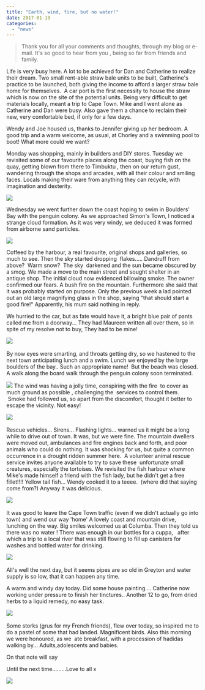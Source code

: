 ```yaml
---
title: "Earth, wind, fire, but no water!"
date: 2017-01-19
categories: 
  - "news"
---
```


> Thank you for all your comments and thoughts, through my blog or e-mail. It's so good to hear from you , being so far from friends and family.

Life is very busy here. A lot to be achieved for Dan and Catherine to realize their dream. Two small rent-able straw bale units to be built, Catherine's practice to be launched, both giving the income to afford a larger straw bale home for themselves.  A car port is the first necessity to house the straw which is now on the site of the potential units. Being very difficult to get materials locally, meant a trip to Cape Town. Mike and I went alone as Catherine and Dan were busy. Also gave them a chance to reclaim their new, very comfortable bed, if only for a few days.

Wendy and Joe housed us, thanks to Jennifer giving up her bedroom. A good trip and a warm welcome, as usual, at Chorley and a swimming pool to boot! What more could we want?

Monday was shopping, mainly in builders and DIY stores. Tuesday we revisited some of our favourite places along the coast, buying fish on the quay, getting blown from there to Timbuktu , then on our return gust, wandering through the shops and arcades, with all their colour and smiling faces. Locals making their ware from anything they can recycle, with imagination and dexterity. ​​

[![](images/p1040796-1.jpg)](https://www.artamo.click/wp-content/uploads/2017/01/p1040796-1.jpg)

Wednesday we went further down the coast hoping to swim in Boulders' Bay with the penguin colony. As we approached Simon's Town, I noticed a strange cloud formation. As it was very windy, we deduced it was formed from airborne sand particles. ​

[![](images/p1040795.jpg)](https://www.artamo.click/wp-content/uploads/2017/01/p1040795.jpg)

Coffeed by the harbour, a real favourite, original shops and galleries, so much to see. Then the sky started dropping  flakes..... Dandruff from above?  Warm snow?  The sky  darkened and the sun became obscured by a smog. We made a move to the main street and sought shelter in an antique shop. The initial cloud now evidenced billowing smoke. The owner confirmed our fears. A bush fire on the mountain. Furthermore she said that it was probably started on purpose. Only the previous week a lad pointed out an old large magnifying glass in the shop, saying "that should start a good fire!" Apparently, his mum said nothing in reply.

We hurried to the car, but as fate would have it, a bright blue pair of pants called me from a doorway... They had Maureen written all over them, so in spite of my resolve not to buy, They had to be mine!

[![](images/img_20170119_100701.jpg)](https://www.artamo.click/wp-content/uploads/2017/01/img_20170119_100701.jpg)​

By now eyes were smarting, and throats getting dry, so we hastened to the next town anticipating lunch and a swim. Lunch we enjoyed by the large boulders of the bay.. Such an appropriate name!  But the beach was closed. A walk along the board walk through the penguin colony soon terminated.​

[![](images/p1040803-e1484914343983.jpg)](https://www.artamo.click/wp-content/uploads/2017/01/p1040803.jpg)​ The wind was having a jolly time, conspiring with the fire  to cover as much ground as possible , challenging the  services to control them.  Smoke had followed us, so apart from the discomfort, thought it better to escape the vicinity. Not easy!

[![](images/p1040810-e1484914374720.jpg)](https://www.artamo.click/wp-content/uploads/2017/01/p1040810.jpg)​

Rescue vehicles... Sirens... Flashing lights... warned us it might be a long while to drive out of town. It was, but we were fine. The mountain dwellers were moved out, ambulances and fire engines back and forth, and poor animals who could do nothing. It was shocking for us, but quite a common occurrence in a drought ridden summer here.  A volunteer animal rescue service invites anyone available to try to save these  unfortunate small creatures, especially the tortoises. We revisited the fish harbour where Mike's made himself a friend with the fish lady, but he didn't get a free fillet!!!! Yellow tail fish... Wendy cooked it to a teeee.  (where did that saying come from?) Anyway it was delicious.

[![](images/p1040814.jpg)](https://www.artamo.click/wp-content/uploads/2017/01/p1040814.jpg)​

It was good to leave the Cape Town traffic (even if we didn't actually go into town) and wend our way 'home' A lovely coast and mountain drive, lunching on the way. Big smiles welcomed us at Columba. Then they told us there was no water ! There was enough in our bottles for a cuppa,   after which a trip to a local river that was still flowing to fill up canisters for washes and bottled water for drinking.

[![](images/p1040821.jpg)](https://www.artamo.click/wp-content/uploads/2017/01/p1040821.jpg)​

All's well the next day, but it seems pipes are so old in Greyton and water supply is so low, that it can happen any time.

A warm and windy day today. Did some house painting.... Catherine now working under pressure to finish her tinctures.. Another 12 to go, from dried herbs to a liquid remedy, no easy task.

[![](images/img_20170119_101021.jpg)](https://www.artamo.click/wp-content/uploads/2017/01/img_20170119_101021.jpg)​

Some storks (grus for my French friends), flew over today, so inspired me to do a pastel of some that had landed. Magnificent birds. Also this morning we were honoured, as we  ate breakfast, with a procession of hadidas walking by... Adults,adolescents and babies.

On that note will say

Until the next time.........Love to all x

[![](images/p1040835.jpg)](https://www.artamo.click/wp-content/uploads/2017/01/p1040835.jpg)​
